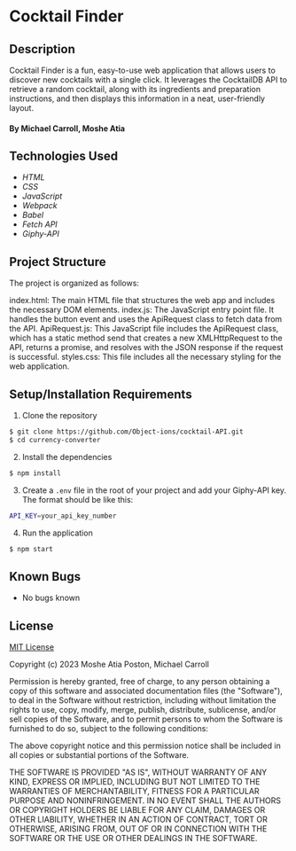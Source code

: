 # Cocktail Finder

## Description 

Cocktail Finder is a fun, easy-to-use web application that allows users to discover new cocktails with a single click. It leverages the CocktailDB API to retrieve a random cocktail, along with its ingredients and preparation instructions, and then displays this information in a neat, user-friendly layout.

#### By Michael Carroll, Moshe Atia

## Technologies Used

* _HTML_
* _CSS_
* _JavaScript_
* _Webpack_
* _Babel_
* _Fetch API_
* _Giphy-API_

## Project Structure
The project is organized as follows:

index.html: The main HTML file that structures the web app and includes the necessary DOM elements.
index.js: The JavaScript entry point file. It handles the button event and uses the ApiRequest class to fetch data from the API.
ApiRequest.js: This JavaScript file includes the ApiRequest class, which has a static method send that creates a new XMLHttpRequest to the API, returns a promise, and resolves with the JSON response if the request is successful.
styles.css: This file includes all the necessary styling for the web application.


## Setup/Installation Requirements

1. Clone the repository

```bash
$ git clone https://github.com/Object-ions/cocktail-API.git
$ cd currency-converter
```

2. Install the dependencies

```bash
$ npm install
```

3. Create a `.env` file in the root of your project and add your Giphy-API key. The format should be like this:

```bash
API_KEY=your_api_key_number
```

4. Run the application

```bash
$ npm start
```

## Known Bugs

* No bugs known

## License

[MIT License](https://choosealicense.com/licenses/mit/)

Copyright (c) 2023 Moshe Atia Poston, Michael Carroll

Permission is hereby granted, free of charge, to any person obtaining a copy
of this software and associated documentation files (the "Software"), to deal
in the Software without restriction, including without limitation the rights
to use, copy, modify, merge, publish, distribute, sublicense, and/or sell
copies of the Software, and to permit persons to whom the Software is
furnished to do so, subject to the following conditions:

The above copyright notice and this permission notice shall be included in all
copies or substantial portions of the Software.

THE SOFTWARE IS PROVIDED "AS IS", WITHOUT WARRANTY OF ANY KIND, EXPRESS OR
IMPLIED, INCLUDING BUT NOT LIMITED TO THE WARRANTIES OF MERCHANTABILITY,
FITNESS FOR A PARTICULAR PURPOSE AND NONINFRINGEMENT. IN NO EVENT SHALL THE
AUTHORS OR COPYRIGHT HOLDERS BE LIABLE FOR ANY CLAIM, DAMAGES OR OTHER
LIABILITY, WHETHER IN AN ACTION OF CONTRACT, TORT OR OTHERWISE, ARISING FROM,
OUT OF OR IN CONNECTION WITH THE SOFTWARE OR THE USE OR OTHER DEALINGS IN THE
SOFTWARE.
